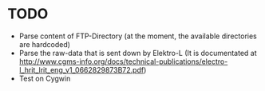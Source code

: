 TODO
====

* Parse content of FTP-Directory (at the moment, the available directories are hardcoded)
* Parse the raw-data that is sent down by Elektro-L (It is documentated at http://www.cgms-info.org/docs/technical-publications/electro-l_hrit_lrit_eng_v1_0662829873B72.pdf)
* Test on Cygwin
